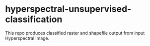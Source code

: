 # hyperspectral-unsupervised-classification
This repo produces classified raster and shapefile output from input Hyperspectral image.
